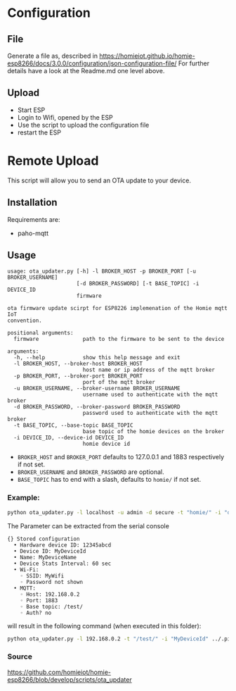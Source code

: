 # Configuration 
## File
Generate a file as, described in 
https://homieiot.github.io/homie-esp8266/docs/3.0.0/configuration/json-configuration-file/
For further details have a look at the Readme.md one level above.

## Upload
* Start ESP
* Login to Wifi, opened by the ESP
* Use the script to upload the configuration file
* restart the ESP

# Remote Upload


This script will allow you to send an OTA update to your device.

## Installation

Requirements are:
* paho-mqtt

## Usage

```text
usage: ota_updater.py [-h] -l BROKER_HOST -p BROKER_PORT [-u BROKER_USERNAME]
                      [-d BROKER_PASSWORD] [-t BASE_TOPIC] -i DEVICE_ID
                      firmware

ota firmware update scirpt for ESP8226 implemenation of the Homie mqtt IoT
convention.

positional arguments:
  firmware              path to the firmware to be sent to the device

arguments:
  -h, --help            show this help message and exit
  -l BROKER_HOST, --broker-host BROKER_HOST
                        host name or ip address of the mqtt broker
  -p BROKER_PORT, --broker-port BROKER_PORT
                        port of the mqtt broker
  -u BROKER_USERNAME, --broker-username BROKER_USERNAME
                        username used to authenticate with the mqtt broker
  -d BROKER_PASSWORD, --broker-password BROKER_PASSWORD
                        password used to authenticate with the mqtt broker
  -t BASE_TOPIC, --base-topic BASE_TOPIC
                        base topic of the homie devices on the broker
  -i DEVICE_ID, --device-id DEVICE_ID
                        homie device id
```

* `BROKER_HOST` and `BROKER_PORT` defaults to 127.0.0.1 and 1883 respectively if not set.
* `BROKER_USERNAME` and `BROKER_PASSWORD` are optional.
* `BASE_TOPIC` has to end with a slash, defaults to `homie/` if not set.

### Example:

```bash
python ota_updater.py -l localhost -u admin -d secure -t "homie/" -i "device-id" /path/to/firmware.bin
```

The Parameter can be extracted from the serial console
```serial
{} Stored configuration
  • Hardware device ID: 12345abcd
  • Device ID: MyDeviceId
  • Name: MyDeviceName
  • Device Stats Interval: 60 sec
  • Wi-Fi:
    ◦ SSID: MyWifi
    ◦ Password not shown
  • MQTT:
    ◦ Host: 192.168.0.2
    ◦ Port: 1883
    ◦ Base topic: /test/
    ◦ Auth? no
```

will result in the following command (when executed in this folder):
```bash
python ota_updater.py -l 192.168.0.2 -t "/test/" -i "MyDeviceId" ../.pio/build/esp32doit-devkit-v1/firmware.bin
```

### Source
https://github.com/homieiot/homie-esp8266/blob/develop/scripts/ota_updater
